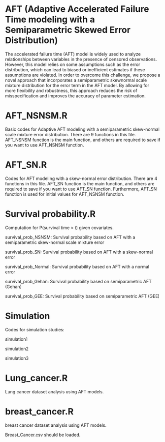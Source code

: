 # AFT (Adaptive Accelerated Failure Time modeling with a Semiparametric Skewed Error Distribution)
The accelerated failure time (AFT) model is widely used to analyze relationships between variables in the presence of censored observations. However, this model relies on some assumptions such as the error distribution, which can lead to biased or inefficient estimates if these assumptions are violated. In order to overcome this challenge, we propose a novel approach that incorporates a semiparametric skewnormal scale mixture distribution for the error term in the AFT model. By allowing for more flexibility and robustness, this approach reduces the risk of misspecification
and improves the accuracy of parameter estimation. 

# AFT_NSNSM.R
Basic codes for Adaptive AFT modeling with a semiparametric skew-normal scale mixture error distribution. There are 9 functions in this file. AFT_NSNSM function is the main function, and others are required to save if you want to use AFT_NSNSM function.

# AFT_SN.R
Codes for AFT modeling with a skew-normal error distribution. There are 4 functions in this file. AFT_SN function is the main function, and others are required to save if you want to use AFT_SN function. Furthermore, AFT_SN function is used for initial values for AFT_NSNSM function.

# Survival probability.R
Computation for P(survival time > t) given covariates.

survival_prob_NSNSM: Survival probability based on AFT with a semiparametric skew-normal scale mixture error

survival_prob_SN: Survival probability based on AFT with a skew-normal error

survival_prob_Normal: Survival probability based on AFT with a normal error

survival_prob_Gehan: Survival probability based on semiparametric AFT (Gehan) 

survival_prob_GEE: Survival probability based on semiparametric AFT (GEE) 

# Simulation
Codes for simulation studies:

simulation1

simulation2

simulation3

# Lung_cancer.R
Lung cancer dataset analysis using AFT models.

# breast_cancer.R
breast cancer dataset analysis using AFT models.

Breast_Cancer.csv should be loaded.
